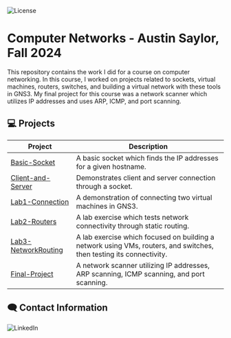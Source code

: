 ![License](https://img.shields.io/badge/License-MIT-green)
# Computer Networks - Austin Saylor, Fall 2024

This repository contains the work I did for a course on computer networking. In this course, I worked on projects related to sockets, virtual machines, routers, switches, and building a virtual network with these tools in GNS3. My final project for this course was a network scanner which utilizes IP addresses and uses ARP, ICMP, and port scanning.

## 💻 Projects

| Project    | Description                                   |
| ------------- | --------------------------------------------- |
| [Basic-Socket]   | A basic socket which finds the IP addresses for a given hostname.             |
| [Client-and-Server]    | Demonstrates client and server connection through a socket.  |
| [Lab1-Connection]    | A demonstration of connecting two virtual machines in GNS3. |
| [Lab2-Routers]    | A lab exercise which tests network connectivity through static routing. |
| [Lab3-NetworkRouting]    | A lab exercise which focused on building a network using VMs, routers, and switches, then testing its connectivity. |
| [Final-Project]    | A network scanner utilizing IP addresses, ARP scanning, ICMP scanning, and port scanning. |

## 🗨️ Contact Information
![LinkedIn](https://img.shields.io/badge/LinkedIn-007EBB)

[LinkedIn]: https://www.linkedin.com/in/austin-saylor-08b1a4209/
[Basic-Socket]: https://github.com/austin-saylor/ComputerNetworks-asaylor/tree/main/Projects/Assignments/BasicSocket
[Client-and-Server]: https://github.com/austin-saylor/ComputerNetworks-asaylor/tree/main/Projects/Assignments/ClientAndServer
[Lab1-Connection]: https://github.com/austin-saylor/ComputerNetworks-asaylor/blob/main/Projects/Labs/Lab1-Connection.pdf
[Lab2-Routers]: https://github.com/austin-saylor/ComputerNetworks-asaylor/blob/main/Projects/Labs/Lab2-Routers.pdf
[Lab3-NetworkRouting]: https://github.com/austin-saylor/ComputerNetworks-asaylor/blob/main/Projects/Labs/Lab3-NetworkRouting.pdf
[Final-Project]: https://github.com/austin-saylor/ComputerNetworks-asaylor/tree/main/Projects/Final-Project